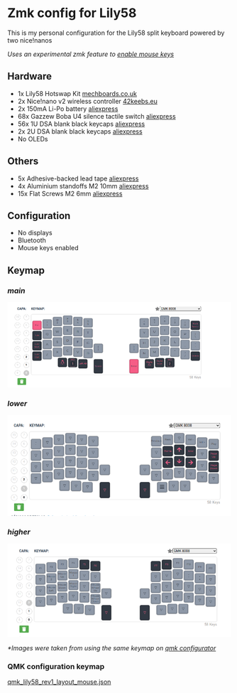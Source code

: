 # Zmk config for Lily58

 This is my personal configuration for the Lily58 split keyboard powered by two nice!nanos
 
_Uses an experimental zmk feature to [enable mouse keys](https://github.com/zmkfirmware/zmk/pull/1430)_

## Hardware

* 1x Lily58 Hotswap Kit [mechboards.co.uk](https://mechboards.co.uk/products/lily58-kit)
* 2x Nice!nano v2 wireless controller [42keebs.eu](https://42keebs.eu/shop/parts/controllers/nice-nano-v2-wireless-controller/)
* 2x 150mA Li-Po battery [aliexpress](https://es.aliexpress.com/af/302030-lithium-polymer-battery.html?spm=a2g0o.best.1000002.0&initiative_id=AS_20230224134604&origin=n&dida=y)
* 68x Gazzew Boba U4 silence tactile switch [aliexpress](https://es.aliexpress.com/item/1005001809357064.html?spm=a2g0o.order_list.order_list_main.10.f9c2194du0Q7VF&gatewayAdapt=glo2esp)
* 56x 1U DSA blank black keycaps [aliexpress](https://es.aliexpress.com/item/32832417476.html?spm=a2g0o.order_list.order_list_main.206.4bb8194dmCyLto&gatewayAdapt=glo2esp) 
* 2x 2U DSA blank black keycaps [aliexpress](https://es.aliexpress.com/item/32895127912.html?spm=a2g0o.order_list.order_list_main.205.4bb8194dmCyLto&gatewayAdapt=glo2esp)
* No OLEDs

## Others
* 5x Adhesive-backed lead tape [aliexpress](https://es.aliexpress.com/item/32825175785.html)
* 4x Aluminium standoffs M2 10mm [aliexpress](https://es.aliexpress.com/item/1005001711916538.html?spm=a2g0o.order_list.order_list_main.249.43b2194dOWseQE&gatewayAdapt=glo2esp)
* 15x Flat Screws M2 6mm [aliexpress](https://es.aliexpress.com/item/1005001596805523.html?spm=a2g0o.order_list.order_list_main.204.43b2194dOWseQE&gatewayAdapt=glo2esp)

 
## Configuration
* No displays
* Bluetooth
* Mouse keys enabled

## Keymap

### _main_
![layer0.png](resources%2Flayer0.png)

### _lower_
![layer1.png](resources%2Flayer1.png)

### _higher_
![layer2.png](resources%2Flayer2.png)

_*Images were taken from using the same keymap on [qmk configurator](https://config.qmk.fm/#/lily58/rev1/LAYOUT)_

### QMK configuration keymap
[qmk_lily58_rev1_layout_mouse.json](resources%2Fqmk_lily58_rev1_layout_mouse.json)
